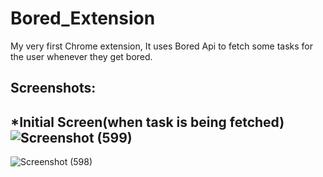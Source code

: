 # Bored_Extension
My very first Chrome extension, It uses Bored Api to fetch some tasks for the user whenever they get bored.
## Screenshots:
***Initial Screen(when task is being fetched)**
![Screenshot (599)](https://user-images.githubusercontent.com/70877885/142805844-df0be30c-9b81-4c84-a731-54dadbbca66e.png)
---
![Screenshot (598)](https://user-images.githubusercontent.com/70877885/142805853-297cb667-874d-4184-9252-da76203cbdcc.png)
